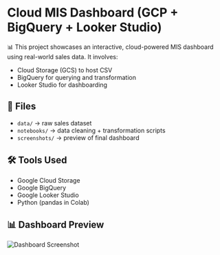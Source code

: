 
# Cloud MIS Dashboard (GCP + BigQuery + Looker Studio)

📊 This project showcases an interactive, cloud-powered MIS dashboard using real-world sales data. It involves:
- Cloud Storage (GCS) to host CSV
- BigQuery for querying and transformation
- Looker Studio for dashboarding

## 📁 Files

- `data/` → raw sales dataset
- `notebooks/` → data cleaning + transformation scripts
- `screenshots/` → preview of final dashboard

## 🛠️ Tools Used

- Google Cloud Storage
- Google BigQuery
- Google Looker Studio
- Python (pandas in Colab)

## 📊 Dashboard Preview

![Dashboard Screenshot](screenshots/dashboard_view.png)
